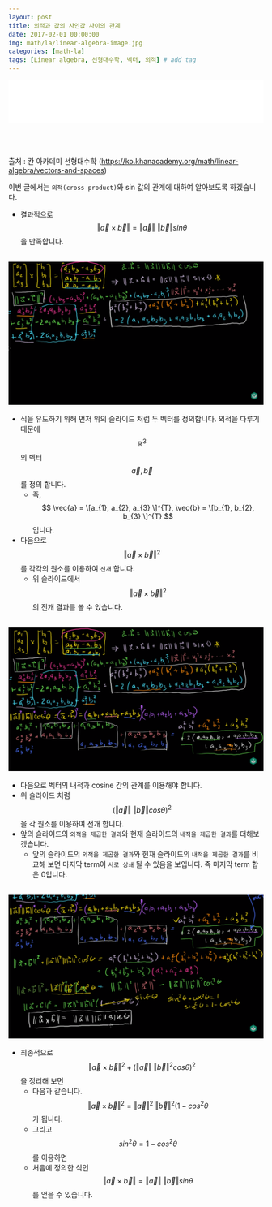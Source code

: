 ```yaml
---
layout: post
title: 외적과 값의 사인값 사이의 관계
date: 2017-02-01 00:00:00
img: math/la/linear-algebra-image.jpg
categories: [math-la] 
tags: [Linear algebra, 선형대수학, 벡터, 외적] # add tag
---
```


<iframe src="//partners.coupang.com/cdn/redirect?url=customjs%2Faffiliate%2Fsearch-bar%2F0.0.3%2Flogo-01.html%3FtrackingCode%3DAF1042200" width="100%" height="85" frameborder="0" scrolling="no"></iframe>

<br><br>

출처 : 칸 아카데미 선형대수학 (https://ko.khanacademy.org/math/linear-algebra/vectors-and-spaces)

이번 글에서는 `외적(cross product)`와 sin 값의 관계에 대하여 알아보도록 하겠습니다.

+ 결과적으로 $$ \Vert \vec{a} \times \vec{b} \Vert = \Vert \vec{a} \Vert \ \Vert \vec{b} \Vert sin \theta $$ 을 만족합니다. 

<br>

<img src="../assets/img/math/la/cross product and sin of angle/1.png" alt="Drawing" style="width: 600px;"/>

+ 식을 유도하기 위해 먼저 위의 슬라이드 처럼 두 벡터를 정의합니다. 외적을 다루기 때문에 $$ \mathbb R^{3} $$ 의 벡터 $$ \vec{a}, \vec{b} $$를 정의 합니다.
    + 즉, $$ \vec{a} = \[a_{1}, a_{2}, a_{3} \]^{T}, \vec{b} = \[b_{1}, b_{2}, b_{3} \]^{T} $$ 입니다. 
+ 다음으로 $$ \Vert \vec{a} \times \vec{b} \Vert^{2} $$ 를 각각의 원소를 이용하여 `전개` 합니다.
    + 위 슬라이드에서 $$ \Vert \vec{a} \times \vec{b} \Vert^{2} $$ 의 전개 결과를 볼 수 있습니다.

<br>

<img src="../assets/img/math/la/cross product and sin of angle/2.png" alt="Drawing" style="width: 600px;"/>

+ 다음으로 벡터의 내적과 cosine 간의 관계를 이용해야 합니다.
+ 위 슬라이드 처럼 $$ (\Vert \vec{a} \Vert \ \Vert \vec{b} \Vert cos\theta)^{2} $$ 을 각 원소를 이용하여 전개 합니다.
+ 앞의 슬라이드의 `외적을 제곱한 결과`와 현재 슬라이드의 `내적을 제곱한 결과`를 더해보겠습니다.
    + 앞의 슬라이드의 `외적을 제곱한 결과`와 현재 슬라이드의 `내적을 제곱한 결과`를 비교해 보면 마지막 term이 `서로 상쇄` 될 수 있음을 보입니다. 즉 마지막 term 합은 0입니다.

<br>

<img src="../assets/img/math/la/cross product and sin of angle/3.png" alt="Drawing" style="width: 600px;"/>

+ 최종적으로 $$ \Vert \vec{a} \times \vec{b} \Vert^{2} + (\Vert \vec{a} \Vert \ \Vert \vec{b} \Vert^{2} cos\theta)^{2} $$ 을 정리해 보면
    + 다음과 같습니다. $$ \Vert \vec{a} \times \vec{b} \Vert^{2} = \Vert \vec{a} \Vert^{2} \ \Vert \vec{b} \Vert^{2}(1 - cos^{2}\theta $$ 가 됩니다.
    + 그리고 $$ sin^{2}\theta  = 1 - cos^{2}\theta $$ 를 이용하면
    + 처음에 정의한 식인 $$ \Vert \vec{a} \times \vec{b} \Vert = \Vert \vec{a} \Vert \ \Vert \vec{b} \Vert sin \theta $$ 를 얻을 수 있습니다.